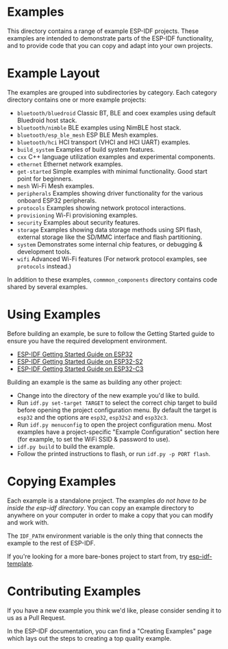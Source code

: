 # Examples

This directory contains a range of example ESP-IDF projects. These examples are intended to demonstrate parts of the ESP-IDF functionality, and to provide code that you can copy and adapt into your own projects.

# Example Layout

The examples are grouped into subdirectories by category. Each category directory contains one or more example projects:

* `bluetooth/bluedroid` Classic BT, BLE and coex examples using default Bluedroid host stack.
* `bluetooth/nimble` BLE examples using NimBLE host stack.
* `bluetooth/esp_ble_mesh` ESP BLE Mesh examples.
* `bluetooth/hci` HCI transport (VHCI and HCI UART) examples.
* `build_system` Examples of build system features.
* `cxx` C++ language utilization examples and experimental components.
* `ethernet` Ethernet network examples.
* `get-started` Simple examples with minimal functionality. Good start point for beginners.
* `mesh` Wi-Fi Mesh examples.
* `peripherals` Examples showing driver functionality for the various onboard ESP32 peripherals.
* `protocols` Examples showing network protocol interactions.
* `provisioning` Wi-Fi provisioning examples.
* `security` Examples about security features.
* `storage` Examples showing data storage methods using SPI flash, external storage like the SD/MMC interface and flash partitioning.
* `system` Demonstrates some internal chip features, or debugging & development tools.
* `wifi` Advanced Wi-Fi features (For network protocol examples, see `protocols` instead.)

In addition to these examples, `commmon_components` directory contains code shared by several examples.

# Using Examples

Before building an example, be sure to follow the Getting Started guide to ensure you have the required development environment.

* [ESP-IDF Getting Started Guide on ESP32](https://docs.espressif.com/projects/esp-idf/en/latest/esp32/get-started/index.html)
* [ESP-IDF Getting Started Guide on ESP32-S2](https://docs.espressif.com/projects/esp-idf/en/latest/esp32s2/get-started/index.html)
* [ESP-IDF Getting Started Guide on ESP32-C3](https://docs.espressif.com/projects/esp-idf/en/latest/esp32c3/get-started/index.html)


Building an example is the same as building any other project:

* Change into the directory of the new example you'd like to build.
* Run `idf.py set-target TARGET` to select the correct chip target to build before opening the project configuration menu. By default the target is `esp32` and the options are `esp32`, `esp32s2` and `esp32c3`.
* Run `idf.py menuconfig` to open the project configuration menu. Most examples have a project-specific "Example Configuration" section here (for example, to set the WiFi SSID & password to use).
* `idf.py build` to build the example.
* Follow the printed instructions to flash, or run `idf.py -p PORT flash`.

# Copying Examples

Each example is a standalone project. The examples *do not have to be inside the esp-idf directory*. You can copy an example directory to anywhere on your computer in order to make a copy that you can modify and work with.

The `IDF_PATH` environment variable is the only thing that connects the example to the rest of ESP-IDF.

If you're looking for a more bare-bones project to start from, try [esp-idf-template](https://github.com/espressif/esp-idf-template).

# Contributing Examples

If you have a new example you think we'd like, please consider sending it to us as a Pull Request.

In the ESP-IDF documentation, you can find a "Creating Examples" page which lays out the steps to creating a top quality example.
